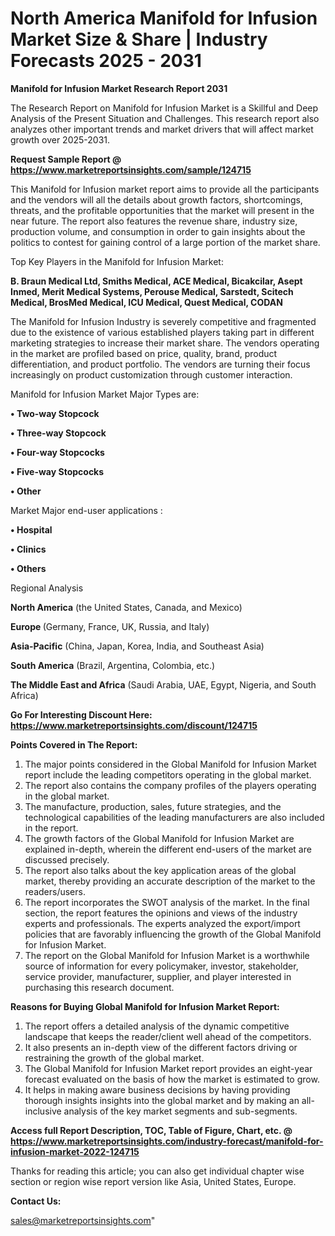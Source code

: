 # North America Manifold for Infusion Market Size & Share | Industry Forecasts 2025 - 2031

<strong>Manifold for Infusion Market Research Report 2031</strong>

The Research Report on Manifold for Infusion Market is a Skillful and Deep Analysis of the Present Situation and Challenges. This research report also analyzes other important trends and market drivers that will affect market growth over 2025-2031.

<strong>Request Sample Report @ <a href=https://www.marketreportsinsights.com/sample/124715>https://www.marketreportsinsights.com/sample/124715</a></strong>

This Manifold for Infusion market report aims to provide all the participants and the vendors will all the details about growth factors, shortcomings, threats, and the profitable opportunities that the market will present in the near future. The report also features the revenue share, industry size, production volume, and consumption in order to gain insights about the politics to contest for gaining control of a large portion of the market share.

Top Key Players in the Manifold for Infusion Market:

<strong>B. Braun Medical Ltd, Smiths Medical, ACE Medical, Bicakcilar, Asept Inmed, Merit Medical Systems, Perouse Medical, Sarstedt, Scitech Medical, BrosMed Medical, ICU Medical, Quest Medical, CODAN</strong>

The Manifold for Infusion Industry is severely competitive and fragmented due to the existence of various established players taking part in different marketing strategies to increase their market share. The vendors operating in the market are profiled based on price, quality, brand, product differentiation, and product portfolio. The vendors are turning their focus increasingly on product customization through customer interaction.

Manifold for Infusion Market Major Types are:

<strong>• Two-way Stopcock

• Three-way Stopcock

• Four-way Stopcocks

• Five-way Stopcocks

• Other</strong>

Market Major end-user applications :

<strong>• Hospital

• Clinics

• Others</strong>

Regional Analysis

</u><strong><b>North America</b></strong> (the United States, Canada, and Mexico)

<strong><b>Europe </b></strong>(Germany, France, UK, Russia, and Italy)

<strong><b>Asia-Pacific</b></strong> (China, Japan, Korea, India, and Southeast Asia)

<strong><b>South America</b></strong> (Brazil, Argentina, Colombia, etc.)

<strong><b>The Middle East and Africa</b></strong> (Saudi Arabia, UAE, Egypt, Nigeria, and South Africa)

<strong>Go For Interesting Discount Here: <a href=https://www.marketreportsinsights.com/discount/124715>https://www.marketreportsinsights.com/discount/124715</a></strong>

<strong>Points Covered in The Report:</strong>
<ol>
  <li>The major points considered in the Global Manifold for Infusion Market report include the leading competitors operating in the global market.</li>
  <li>The report also contains the company profiles of the players operating in the global market.</li>
  <li>The manufacture, production, sales, future strategies, and the technological capabilities of the leading manufacturers are also included in the report.</li>
  <li>The growth factors of the Global Manifold for Infusion Market are explained in-depth, wherein the different end-users of the market are discussed precisely.</li>
  <li>The report also talks about the key application areas of the global market, thereby providing an accurate description of the market to the readers/users.</li>
  <li>The report incorporates the SWOT analysis of the market. In the final section, the report features the opinions and views of the industry experts and professionals. The experts analyzed the export/import policies that are favorably influencing the growth of the Global Manifold for Infusion Market.</li>
  <li>The report on the Global Manifold for Infusion Market is a worthwhile source of information for every policymaker, investor, stakeholder, service provider, manufacturer, supplier, and player interested in purchasing this research document.</li>
</ol>
<strong>Reasons for Buying Global Manifold for Infusion Market Report:</strong>

<ol>
  <li>The report offers a detailed analysis of the dynamic competitive landscape that keeps the reader/client well ahead of the competitors.</li>
  <li>It also presents an in-depth view of the different factors driving or restraining the growth of the global market.</li>
  <li>The Global Manifold for Infusion Market report provides an eight-year forecast evaluated on the basis of how the market is estimated to grow.</li>
  <li>It helps in making aware business decisions by having providing thorough insights insights into the global market and by making an all-inclusive analysis of the key market segments and sub-segments.</li>
</ol>
<strong>Access full Report Description, TOC, Table of Figure, Chart, etc. @ <a href=https://www.marketreportsinsights.com/industry-forecast/manifold-for-infusion-market-2022-124715>https://www.marketreportsinsights.com/industry-forecast/manifold-for-infusion-market-2022-124715</a></strong>


Thanks for reading this article; you can also get individual chapter wise section or region wise report version like Asia, United States, Europe.

<strong>Contact Us:</strong>

sales@marketreportsinsights.com"
